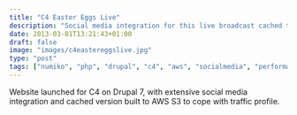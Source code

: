 ```yaml
---
title: "C4 Easter Eggs Live"
description: "Social media integration for this live broadcast cached to S3 for performance during transmission"
date: 2013-03-01T13:21:43+01:00
draft: false
image: "images/c4eastereggslive.jpg"
type: "post"
tags: ["numiko", "php", "drupal", "c4", "aws", "socialmedia", "performance"]
---
```

Website launched for C4 on Drupal 7, with extensive social media integration and
cached version built to AWS S3 to cope with traffic profile.
